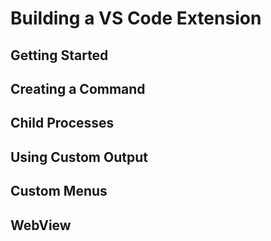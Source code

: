 # Building a VS Code Extension

## Getting Started

## Creating a Command

## Child Processes

## Using Custom Output

## Custom Menus

## WebView
